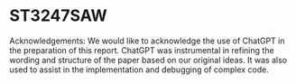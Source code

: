 # ST3247SAW
Acknowledgements: 
We would like to acknowledge the use of ChatGPT in the preparation of this report. ChatGPT was instrumental in refining the wording and structure of the paper based on our original ideas. It was also used to assist in the implementation and debugging of complex code.
